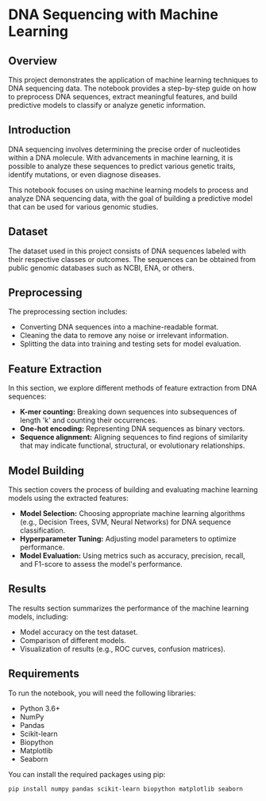 # DNA Sequencing with Machine Learning

## Overview

This project demonstrates the application of machine learning techniques to DNA sequencing data. The notebook provides a step-by-step guide on how to preprocess DNA sequences, extract meaningful features, and build predictive models to classify or analyze genetic information.



## Introduction
DNA sequencing involves determining the precise order of nucleotides within a DNA molecule. With advancements in machine learning, it is possible to analyze these sequences to predict various genetic traits, identify mutations, or even diagnose diseases.

This notebook focuses on using machine learning models to process and analyze DNA sequencing data, with the goal of building a predictive model that can be used for various genomic studies.

## Dataset
The dataset used in this project consists of DNA sequences labeled with their respective classes or outcomes. The sequences can be obtained from public genomic databases such as NCBI, ENA, or others. 


## Preprocessing
The preprocessing section includes:
- Converting DNA sequences into a machine-readable format.
- Cleaning the data to remove any noise or irrelevant information.
- Splitting the data into training and testing sets for model evaluation.

## Feature Extraction
In this section, we explore different methods of feature extraction from DNA sequences:
- **K-mer counting:** Breaking down sequences into subsequences of length 'k' and counting their occurrences.
- **One-hot encoding:** Representing DNA sequences as binary vectors.
- **Sequence alignment:** Aligning sequences to find regions of similarity that may indicate functional, structural, or evolutionary relationships.

## Model Building
This section covers the process of building and evaluating machine learning models using the extracted features:
- **Model Selection:** Choosing appropriate machine learning algorithms (e.g., Decision Trees, SVM, Neural Networks) for DNA sequence classification.
- **Hyperparameter Tuning:** Adjusting model parameters to optimize performance.
- **Model Evaluation:** Using metrics such as accuracy, precision, recall, and F1-score to assess the model's performance.

## Results
The results section summarizes the performance of the machine learning models, including:
- Model accuracy on the test dataset.
- Comparison of different models.
- Visualization of results (e.g., ROC curves, confusion matrices).


## Requirements
To run the notebook, you will need the following libraries:
- Python 3.6+
- NumPy
- Pandas
- Scikit-learn
- Biopython
- Matplotlib
- Seaborn

You can install the required packages using pip:

```bash
pip install numpy pandas scikit-learn biopython matplotlib seaborn
